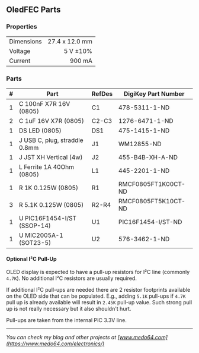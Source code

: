 ## OledFEC Parts

### Properties

|            |                |
|------------|---------------:|
| Dimensions | 27.4 x 12.0 mm |
| Voltage    | 5 V ±10%       |
| Current    | 900 mA         |


### Parts

|  # | Part                                      | RefDes  | DigiKey Part Number |
|---:|-------------------------------------------|---------|---------------------|
|  1 | C 100nF X7R 16V (0805)                    | C1      | 478-5311-1-ND       |
|  2 | C 1uF 16V X7R (0805)                      | C2-C3   | 1276-6471-1-ND      |
|  1 | DS LED (0805)                             | DS1     | 475-1415-1-ND       |
|  1 | J USB C, plug, straddle 0.8mm             | J1      | WM12855-ND          |
|  1 | J JST XH Vertical (4w)                    | J2      | 455-B4B-XH-A-ND     |
|  1 | L Ferrite 1A 40Ohm (0805)                 | L1      | 445-2201-1-ND       |
|  1 | R 1K 0.125W (0805)                        | R1      | RMCF0805FT1K00CT-ND |
|  3 | R 5.1K 0.125W (0805)                      | R2-R4   | RMCF0805FT5K10CT-ND |
|  1 | U PIC16F1454-I/ST (SSOP-14)               | U1      | PIC16F1454-I/ST-ND  |
|  1 | U MIC2005A-1 (SOT23-5)                    | U2      | 576-3462-1-ND       |


#### Optional I²C Pull-Up

OLED display is expected to have a pull-up resistors for I²C line (commonly
`4.7K`). No additional I²C resistors are usually required.

If additional I²C pull-ups are needed there are 2 resistor footprints available
on the OLED side that can be populated. E.g., adding `5.1K` pull-ups if `4.7K`
pull up is already available will result in `2.45K` pull-up value. Such strong
pull up is not really necessary but it also shouldn't hurt.

Pull-ups are taken from the internal PIC 3.3V line.

---

*You can check my blog and other projects at [www.medo64.com](https://www.medo64.com/electronics/)*
